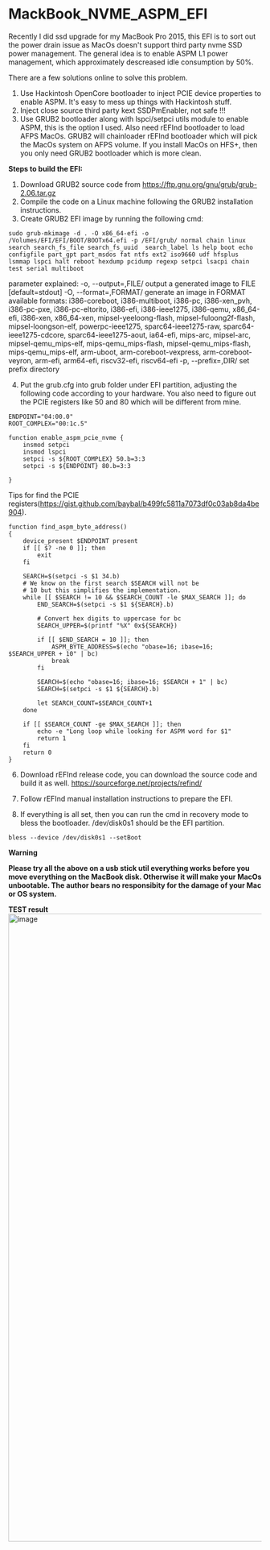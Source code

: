 # MackBook_NVME_ASPM_EFI

Recently I did ssd upgrade for my MacBook Pro 2015, this EFI is to sort out the power drain issue as MacOs doesn't support third party nvme SSD power management. The general idea is to enable ASPM L1 power management, which approximately descreased idle consumption by 50%.

There are a few solutions online to solve this problem.
1. Use Hackintosh OpenCore bootloader to inject PCIE device properties to enable ASPM. It's easy to mess up things with Hackintosh stuff.
2. Inject close source third party kext SSDPmEnabler, not safe !!!
3. Use GRUB2 bootloader along with lspci/setpci utils module to enable ASPM, this is the option I used. Also need rEFInd bootloader to load AFPS MacOs. GRUB2 will chainloader rEFInd bootloader which will pick the MacOs system on AFPS volume. If you install MacOs on HFS+, then you only need GRUB2 bootloader which is more clean.

**Steps to build the EFI:**

1. Download GRUB2 source code from https://ftp.gnu.org/gnu/grub/grub-2.06.tar.gz
2. Compile the code on a Linux machine following the GRUB2 installation instructions.
3. Create GRUB2 EFI image by running the following cmd:
```
sudo grub-mkimage -d . -O x86_64-efi -o /Volumes/EFI/EFI/BOOT/BOOTx64.efi -p /EFI/grub/ normal chain linux search search_fs_file search_fs_uuid  search_label ls help boot echo configfile part_gpt part_msdos fat ntfs ext2 iso9660 udf hfsplus lsmmap lspci halt reboot hexdump pcidump regexp setpci lsacpi chain test serial multiboot
```
parameter explained:
-o, --output=,FILE/
output a generated image to FILE [default=stdout]
-O, --format=,FORMAT/
generate an image in FORMAT available formats: i386-coreboot, i386-multiboot, i386-pc, i386-xen_pvh, i386-pc-pxe, i386-pc-eltorito, i386-efi, i386-ieee1275, i386-qemu, x86_64-efi, i386-xen, x86_64-xen, mipsel-yeeloong-flash, mipsel-fuloong2f-flash, mipsel-loongson-elf, powerpc-ieee1275, sparc64-ieee1275-raw, sparc64-ieee1275-cdcore, sparc64-ieee1275-aout, ia64-efi, mips-arc, mipsel-arc, mipsel-qemu_mips-elf, mips-qemu_mips-flash, mipsel-qemu_mips-flash, mips-qemu_mips-elf, arm-uboot, arm-coreboot-vexpress, arm-coreboot-veyron, arm-efi, arm64-efi, riscv32-efi, riscv64-efi
-p, --prefix=,DIR/
set prefix directory

4. Put the grub.cfg into grub folder under EFI partition, adjusting the following code according to your hardware. You also need to figure out the PCIE registers like 50 and 80 which will be different from mine.
```
ENDPOINT="04:00.0"
ROOT_COMPLEX="00:1c.5"

function enable_aspm_pcie_nvme {
    insmod setpci
    insmod lspci
    setpci -s ${ROOT_COMPLEX} 50.b=3:3
    setpci -s ${ENDPOINT} 80.b=3:3

}

```
Tips for find the PCIE registers(https://gist.github.com/baybal/b499fc5811a7073df0c03ab8da4be904).
```
function find_aspm_byte_address()
{
	device_present $ENDPOINT present
	if [[ $? -ne 0 ]]; then
		exit
	fi

	SEARCH=$(setpci -s $1 34.b)
	# We know on the first search $SEARCH will not be
	# 10 but this simplifies the implementation.
	while [[ $SEARCH != 10 && $SEARCH_COUNT -le $MAX_SEARCH ]]; do
		END_SEARCH=$(setpci -s $1 ${SEARCH}.b)

		# Convert hex digits to uppercase for bc
		SEARCH_UPPER=$(printf "%X" 0x${SEARCH})

		if [[ $END_SEARCH = 10 ]]; then
			ASPM_BYTE_ADDRESS=$(echo "obase=16; ibase=16; $SEARCH_UPPER + 10" | bc)
			break
		fi

		SEARCH=$(echo "obase=16; ibase=16; $SEARCH + 1" | bc)
		SEARCH=$(setpci -s $1 ${SEARCH}.b)

		let SEARCH_COUNT=$SEARCH_COUNT+1
	done

	if [[ $SEARCH_COUNT -ge $MAX_SEARCH ]]; then
		echo -e "Long loop while looking for ASPM word for $1"
		return 1
	fi
	return 0
}
```

6. Download rEFInd release code, you can download the source code and build it as well.
   https://sourceforge.net/projects/refind/
   
6. Follow rEFInd manual installation instructions to prepare the EFI.
7. If everything is all set, then you can run the cmd in recovery mode to bless the bootloader. /dev/disk0s1 should be the EFI partition.
```
bless --device /dev/disk0s1 --setBoot
```

**Warning**

**Please try all the above on a usb stick util everything works before you move everything on the MacBook disk. Otherwise it will make your MacOs unbootable. The author bears no responsibity for the damage of your Mac or OS system.**

**TEST result**
<img width="1247" alt="image" src="https://user-images.githubusercontent.com/16056492/162120946-9720a696-100d-447f-bd7f-6cf900e3191a.png">
